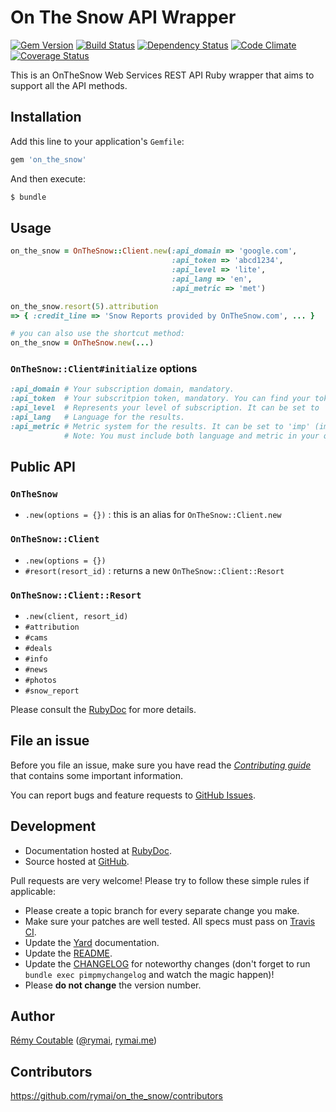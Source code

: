 # On The Snow API Wrapper
[![Gem Version](https://badge.fury.io/rb/on_the_snow.png)](http://badge.fury.io/rb/on_the_snow) [![Build Status](https://secure.travis-ci.org/rymai/on_the_snow.png?branch=master)](http://travis-ci.org/rymai/on_the_snow) [![Dependency Status](https://gemnasium.com/rymai/on_the_snow.png)](https://gemnasium.com/rymai/on_the_snow) [![Code Climate](https://codeclimate.com/github/rymai/on_the_snow.png)](https://codeclimate.com/github/rymai/on_the_snow) [![Coverage Status](https://coveralls.io/repos/rymai/on_the_snow/badge.png?branch=master)](https://coveralls.io/r/rymai/on_the_snow)

This is an OnTheSnow Web Services REST API Ruby wrapper that aims to support all the API methods.

## Installation

Add this line to your application's `Gemfile`:

```bash
gem 'on_the_snow'
```

And then execute:

```bash
$ bundle
```

## Usage

```ruby
on_the_snow = OnTheSnow::Client.new(:api_domain => 'google.com',
                                    :api_token => 'abcd1234',
                                    :api_level => 'lite',
                                    :api_lang => 'en',
                                    :api_metric => 'met')

on_the_snow.resort(5).attribution
=> { :credit_line => 'Snow Reports provided by OnTheSnow.com', ... }

# you can also use the shortcut method:
on_the_snow = OnTheSnow.new(...)
```

### `OnTheSnow::Client#initialize` options

```ruby
:api_domain # Your subscription domain, mandatory.
:api_token  # Your subscritpion token, mandatory. You can find your token by visiting http://services.onthesnow.com/axis2/services/SnowReport2009/tokens/YOUREMAIL/YOURPASSWORD
:api_level  # Represents your level of subscription. It can be set to 'lite', 'mobile', 'plus' (aka Mobile plus) and 'web', defaults to 'web'.
:api_lang   # Language for the results.
:api_metric # Metric system for the results. It can be set to 'imp' (imperial) and 'met' (metric).
            # Note: You must include both language and metric in your query string to override the default language.
```

## Public API

### `OnTheSnow`

* `.new(options = {})` : this is an alias for `OnTheSnow::Client.new`

### `OnTheSnow::Client`

* `.new(options = {})`
* `#resort(resort_id)` : returns a new `OnTheSnow::Client::Resort`

### `OnTheSnow::Client::Resort`

* `.new(client, resort_id)`
* `#attribution`
* `#cams`
* `#deals`
* `#info`
* `#news`
* `#photos`
* `#snow_report`

Please consult the [RubyDoc](http://rubydoc.info/gems/on_the_snow/frames) for more details.

## File an issue

Before you file an issue, make sure you have read the _[Contributing guide](https://github.com/rymai/on_the_snow/blob/master/CONTRIBUTING.md)_ that contains some important information.

You can report bugs and feature requests to [GitHub Issues](https://github.com/rymai/on_the_snow/issues).

## Development

* Documentation hosted at [RubyDoc](http://rubydoc.info/gems/on_the_snow/frames).
* Source hosted at [GitHub](https://github.com/rymai/on_the_snow).

Pull requests are very welcome! Please try to follow these simple rules if applicable:

* Please create a topic branch for every separate change you make.
* Make sure your patches are well tested. All specs must pass on [Travis CI](https://travis-ci.org/rymai/on_the_snow).
* Update the [Yard](http://yardoc.org/) documentation.
* Update the [README](https://github.com/rymai/on_the_snow/blob/master/README.md).
* Update the [CHANGELOG](https://github.com/rymai/on_the_snow/blob/master/CHANGELOG.md) for noteworthy changes (don't forget to run `bundle exec pimpmychangelog` and watch the magic happen)!
* Please **do not change** the version number.

## Author

[Rémy Coutable](https://github.com/rymai) ([@rymai](http://twitter.com/rymai), [rymai.me](http://rymai.me))

## Contributors

https://github.com/rymai/on_the_snow/contributors
